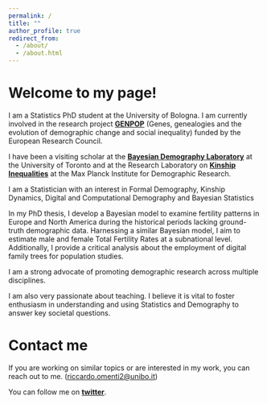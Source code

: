 ```yaml
---
permalink: /
title: ""
author_profile: true
redirect_from: 
  - /about/
  - /about.html
---
```




Welcome to my page!
======

I am a Statistics PhD student at the University of Bologna. I am currently involved in the research project [**GENPOP**](http://genpop.org) (Genes, genealogies and the evolution of demographic change and social inequality) funded by the European Research Council. 

I have been a visiting scholar at the [**Bayesian Demography Laboratory**](https://www.monicaalexander.com/lab/) at the University of Toronto and at the Research Laboratory on [**Kinship Inequalities**](https://www.demogr.mpg.de/en/research_6120/independent_research_groups_11668/kinship_inequalities_10703/team/) at the Max Planck Institute for Demographic Research.

I am a Statistician with an interest in Formal Demography, Kinship Dynamics, Digital and Computational Demography and Bayesian Statistics

In my PhD thesis, I develop a Bayesian model to examine fertility patterns in Europe and North America during the historical periods lacking ground-truth demographic data. Harnessing a similar
Bayesian model, I aim to estimate male and female Total Fertility Rates at a subnational level. Additionally, I provide a critical analysis about the employment of digital family trees for population studies.


I am a strong advocate of promoting demographic research across multiple disciplines. 

I am also very passionate about teaching. I believe it is vital to foster enthusiasm in understanding and using Statistics and Demography to answer key societal questions.




Contact me
======

If you are working on similar topics or are interested in my work, you can reach out to me. (riccardo.omenti2@unibo.it)

You can follow me on [**twitter**](https://twitter.com/OmentiRiccardo).
